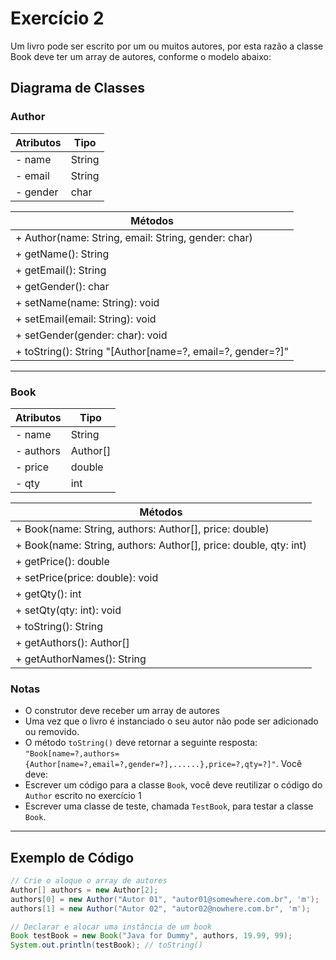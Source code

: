 # Exercício 2
Um livro pode ser escrito por um ou muitos autores, por esta razão a classe Book deve
ter um array de autores, conforme o modelo abaixo:

## Diagrama de Classes

### Author
| **Atributos** | **Tipo** |
|---------------|----------|
| - name        | String   |
| - email       | String   |
| - gender      | char     |

| **Métodos**                       |
|-----------------------------------|
| + Author(name: String, email: String, gender: char) |     
| + getName(): String               | 
| + getEmail(): String              |  
| + getGender(): char               |                                 
| + setName(name: String): void     |                                 
| + setEmail(email: String): void   |                                 
| + setGender(gender: char): void   |                                 
| + toString(): String "[Author[name=?, email=?, gender=?]" |                                 


---

### Book
| **Atributos** | **Tipo** |
|---------------|----------|
| - name        | String   |
| - authors     | Author[]  |
| - price       | double    |
| - qty         | int       |

| **Métodos**                       |
|-----------------------------------|
| + Book(name: String, authors: Author[], price: double) |          
| + Book(name: String, authors: Author[], price: double, qty: int) | 
| + getPrice(): double              |                                
| + setPrice(price: double): void    |                                 
| + getQty(): int                   |                                 
| + setQty(qty: int): void          |                                 
| + toString(): String |                                 
| + getAuthors(): Author[]          |                                 
| + getAuthorNames(): String        |                                 


### Notas
- O construtor deve receber um array de autores
- Uma vez que o livro é instanciado o seu autor não pode ser adicionado ou removido.
- O método `toString()` deve retornar a seguinte resposta:
`"Book[name=?,authors={Author[name=?,email=?,gender=?],......},price=?,qty=?]"`.
Você deve:
- Escrever um código para a classe `Book`, você deve reutilizar o código do `Author`
escrito no exercício 1
- Escrever uma classe de teste, chamada `TestBook`, para testar a classe `Book`.

---

## Exemplo de Código

```java
// Crie o aloque o array de autores
Author[] authors = new Author[2];
authors[0] = new Author("Autor 01", "autor01@somewhere.com.br", 'm');
authors[1] = new Author("Autor 02", "autor02@nowhere.com.br", 'm');

// Declarar e alocar uma instância de um book
Book testBook = new Book("Java for Dummy", authors, 19.99, 99);
System.out.println(testBook); // toString()

